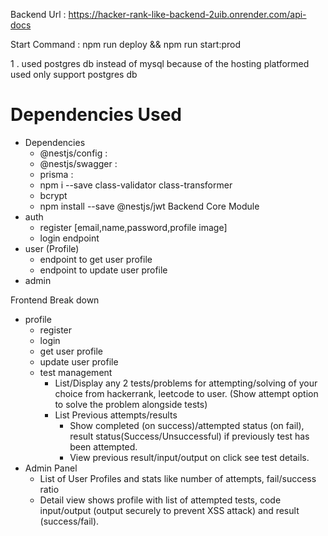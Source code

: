 
Backend Url : https://hacker-rank-like-backend-2uib.onrender.com/api-docs

Start Command : npm run deploy && npm run start:prod

1 .  used postgres db instead of mysql because of the hosting platformed used only support postgres db

# Dependencies Used
   - Dependencies
     - @nestjs/config : 
     - @nestjs/swagger : 
     - prisma :
     - npm i --save class-validator class-transformer
     - bcrypt
     -  npm install --save @nestjs/jwt
Backend Core Module
  - auth
    - register [email,name,password,profile image]
    - login endpoint
  - user (Profile)
    - endpoint to get user profile
    - endpoint to update user profile
  - admin

Frontend Break down
   - profile
        - register
        - login 
        - get user profile
        - update user profile
     - test management 
       -  List/Display any 2 tests/problems for attempting/solving of your choice from hackerrank, leetcode to user. (Show attempt option to solve the problem alongside tests)
       -  List Previous attempts/results 
             - Show completed (on success)/attempted status (on fail), result status(Success/Unsuccessful) if previously test has been attempted.
             - View previous result/input/output on click see test details.
   - Admin Panel
     - List of User Profiles and stats like number of attempts, fail/success ratio
     - Detail view shows profile with list of attempted tests, code input/output
       (output securely to prevent XSS attack) and result (success/fail).